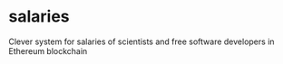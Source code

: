 # salaries
Clever system for salaries of scientists and free software developers in Ethereum blockchain

